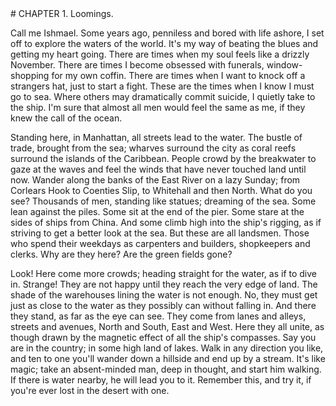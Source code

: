 ---
---
<meta charset="utf-8">
# CHAPTER 1. Loomings.

Call me Ishmael. Some years ago, penniless and bored with life ashore, I set off to explore the waters of the world. It's my way of beating the blues and getting my heart going. There are times when my soul feels like a drizzly November. There are times I become obsessed with funerals, window-shopping for my own coffin.  There are times when I want to knock off a strangers hat, just to start a fight. These are the times when I know I must go to sea. Where others may dramatically commit suicide, I quietly take to the ship. I'm sure that almost all men would feel the same as me, if they knew the call of the ocean.

Standing here, in Manhattan, all streets lead to the water. The bustle of trade, brought from the sea; wharves surround the city as coral reefs surround the islands of the Caribbean. People crowd by the breakwater to gaze at the waves and feel the winds that have never touched land until now. Wander along the banks of the East River on a lazy Sunday; from Corlears Hook to Coenties Slip, to Whitehall and then North. What do you see? Thousands of men, standing like statues; dreaming of the sea. Some lean against the piles. Some sit at the end of the pier. Some stare at the sides of ships from China. And some climb high into the ship's rigging, as if striving to get a better look at the sea. But these are all landsmen. Those who spend their weekdays as carpenters and builders, shopkeepers and clerks. Why are they here? Are the green fields gone?

Look! Here come more crowds; heading straight for the water, as if to dive in. Strange! They are not happy until they reach the very edge of land. The shade of the warehouses lining the water is not enough.  No, they must get just as close to the water as they possibly can without falling in. And there they stand, as far as the eye can see. They come from lanes and alleys, streets and avenues, North and South, East and West. Here they all unite, as though drawn by the magnetic effect of all the ship's compasses. Say you are in the country; in some high land of lakes. Walk in any direction you like, and ten to one you'll wander down a hillside and end up by a stream. It's like magic; take an absent-minded man, deep in thought, and start him walking. If there is water nearby, he will lead you to it. Remember this, and try it, if you're ever lost in the desert with one.
